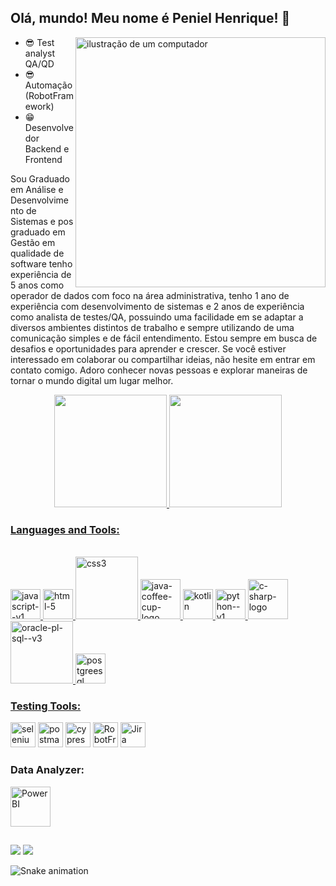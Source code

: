 ## Olá, mundo! Meu nome é <strong>Peniel Henrique</strong>! 👋

  
<img src="https://raw.githubusercontent.com/MicaelliMedeiros/micaellimedeiros/master/image/computer-illustration.png" alt="ilustração de um computador" min-width="400px" max-width="400px" width="400px" align="right">

<p align="left"> 

- 😎 Test analyst QA/QD 
- 😎 Automação (RobotFramework)
- 😁 Desenvolvedor Backend e Frontend
  
 Sou Graduado em Análise e Desenvolvimento de Sistemas e pos graduado em Gestão em qualidade de software tenho experiência de 5 anos como 
operador de dados com foco na área administrativa, tenho 1 ano de experiência com desenvolvimento de sistemas e 2 anos
de experiência como analista de testes/QA, possuindo uma facilidade em se adaptar a diversos ambientes distintos de trabalho e sempre 
utilizando de uma comunicação simples e de fácil entendimento.
Estou sempre em busca de desafios e oportunidades para aprender e crescer. Se você estiver interessado em colaborar ou compartilhar ideias, 
não hesite em entrar em contato comigo. Adoro conhecer novas pessoas e explorar maneiras de tornar o mundo digital um lugar melhor.


<div align="center">
  <a href="https://github.com/Henrique-Arau">
  <img height="180em" src="https://github-readme-stats.vercel.app/api?username=Henrique-Arau&layout=compact&langs_count=7&theme=transparent"/>
  <img height="180em" src="https://github-readme-stats.vercel.app/api/top-langs/?username=Henrique-Arau&layout=compact&bg_color=000&border_color=30A3DC&title_color=E94D5F&text_color=FFF" />
 
</div>
  <h3 align="left">Languages and Tools:</h3>
  <div style="display: inline_block"><br>
  <img width="48" height="48" src="https://img.icons8.com/color/48/javascript--v1.png" alt="javascript--v1"/>
  <img width="48" height="48" src="https://img.icons8.com/fluency/48/html-5.png" alt="html-5"/>
  <img width="100" height="100" src="https://img.icons8.com/plasticine/100/css3.png" alt="css3"/>
  <img width="64" height="64" src="https://img.icons8.com/nolan/64/java-coffee-cup-logo.png" alt="java-coffee-cup-logo"/>
  <img width="48" height="48" src="https://img.icons8.com/color/48/kotlin.png" alt="kotlin"/>  
  <img width="48" height="48" src="https://img.icons8.com/color/48/python--v1.png" alt="python--v1"/>
  <img width="64" height="64" src="https://img.icons8.com/nolan/64/c-sharp-logo.png" alt="c-sharp-logo"/>
  <img width="100" height="100" src="https://img.icons8.com/plasticine/100/oracle-pl-sql--v3.png" alt="oracle-pl-sql--v3"/>
  <img width="48" height="48" src="https://img.icons8.com/color/48/postgreesql.png" alt="postgreesql"/>
  
   
  <h3 align="left">Testing Tools:</h3>
  
</a> <img alt="selenium" height="40" width="40" src="https://upload.wikimedia.org/wikipedia/commons/d/d5/Selenium_Logo.png">
</a>  <img alt="postman" height="40" width="40" src="https://www.svgrepo.com/download/354202/postman-icon.svg">
</a> <img alt="cypress" height="40" width="40" src="https://asset.brandfetch.io/idIq_kF0rb/idv3zwmSiY.jpeg">
</a>  <img alt="RobotFramework" height="40" width="40" src="https://www.svgrepo.com/download/374049/robotframework.svg">
</a>  <img alt="Jira" height="40" width="40" src="https://www.svgrepo.com/download/376328/jira.svg">

  <h3 align="left">Data Analyzer:</h3>
  
<img width="64" height="64" src="http://www.w3.org/2000/svg" alt="Power BI"/>
</div>
  
  ##
  
  <div> 
  <a href="https://www.youtube.com/channel/UC-Dqvw_APzXEAk6gY5AYflA" target="_blank"><img src="https://img.shields.io/badge/YouTube-FF0000?style=for-the-badge&logo=youtube&logoColor=white" target="_blank"></a>
  <a href="https://www.linkedin.com/in/peniel-henrique-do-carmo-ara%C3%BAjo-67b322129" target="_blank"><img src="https://img.shields.io/badge/-LinkedIn-%230077B5?style=for-the-badge&logo=linkedin&logoColor=white" target="_blank"></a> 
  
  ![Snake animation](https://github.com/Henrique-Arau/Henrique-Arau/blob/output/github-contribution-grid-snake.svg)

  
</div>



